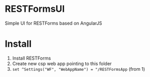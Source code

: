 # RESTFormsUI
Simple UI for RESTForms based on AngularJS

# Install

1. Install RESTForms
2. Create new csp web app pointing to this folder
3. `set ^Settings("WF", "WebAppName") = "/RESTFormsApp` (from 1)